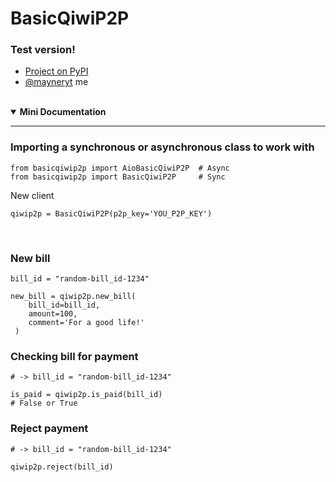 # BasicQiwiP2P
### Test version!

- [Project on PyPI](https://pypi.org/project/basicqiwip2p)
- [@mayneryt](https://vk.com/mayneryt) me

<br>
<details open>
<summary> <strong>Mini Documentation</strong> </summary><hr>
  
  <h3> Importing a synchronous or asynchronous class to work with </h3>
  
  ```
  from basicqiwip2p import AioBasicQiwiP2P  # Async
  from basicqiwip2p import BasicQiwiP2P     # Sync
  ```
  
  <p> New client </p>
  
  ```
  qiwip2p = BasicQiwiP2P(p2p_key='YOU_P2P_KEY')
  ```
  
  <br>
  <h3> New bill </h3>
  
  ```
  bill_id = "random-bill_id-1234"
  
  new_bill = qiwip2p.new_bill(
      bill_id=bill_id, 
      amount=100, 
      comment='For a good life!'
   )
  
  ```
  
  <h3> Checking bill for payment </h3>
  
  ```
  # -> bill_id = "random-bill_id-1234"
  
  is_paid = qiwip2p.is_paid(bill_id)
  # False or True
  ```
  
  <h3> Reject payment </h3>
  
  ```
  # -> bill_id = "random-bill_id-1234"
  
  qiwip2p.reject(bill_id)
  ```
